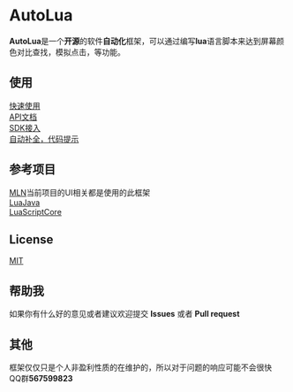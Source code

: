 # AutoLua
**AutoLua**是一个**开源**的软件**自动化**框架，可以通过编写**lua**语言脚本来达到屏幕颜色对比查找，模拟点击，等功能。  

## 使用
[快速使用](docs/fastUsage/README.md)  
[API文档](docs/api/README.md)  
[SDK接入](docs/sdk_switch.md)  
[自动补全，代码提示](docs/codeHint/README.md)

## 参考项目
[MLN](https://github.com/lizhizhuanshu/MLN)当前项目的UI相关都是使用的此框架  
[LuaJava](https://github.com/jasonsantos/luajava)  
[LuaScriptCore](https://github.com/vimfung/LuaScriptCore)  

## License
[MIT](LICENSE)

## 帮助我
如果你有什么好的意见或者建议欢迎提交  **Issues**  或者  **Pull request**  

## 其他
框架仅仅只是个人非盈利性质的在维护的，所以对于问题的响应可能不会很快  
QQ群**567599823**
